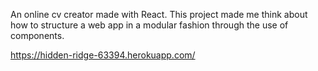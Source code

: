 An online cv creator made with React. This project made me think about how to 
structure a web app in a modular fashion through the use of components.

https://hidden-ridge-63394.herokuapp.com/
